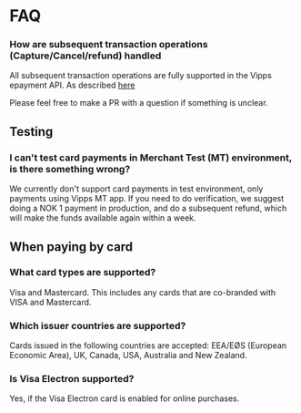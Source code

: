 # FAQ

### How are subsequent transaction operations (Capture/Cancel/refund) handled

All subsequent transaction operations are fully supported in the Vipps epayment API. As described [here](https://github.com/vippsas/vipps-epayment-api)

Please feel free to make a PR with a question if something is unclear.

## Testing

### I can't test card payments in Merchant Test (MT) environment, is there something wrong?

We currently don't support card payments in test environment, only payments using Vipps MT app. If you need to do verification, we suggest doing a NOK 1 payment in production, and do a subsequent refund, which will make the funds available again within a week.

## When paying by card

### What card types are supported?

Visa and Mastercard. This includes any cards that are co-branded with VISA and Mastercard.

### Which issuer countries are supported?

Cards issued in the following countries are accepted: EEA/EØS (European Economic Area), UK, Canada, USA, Australia and New Zealand.

### Is Visa Electron supported?

Yes, if the Visa Electron card is enabled for online purchases.
